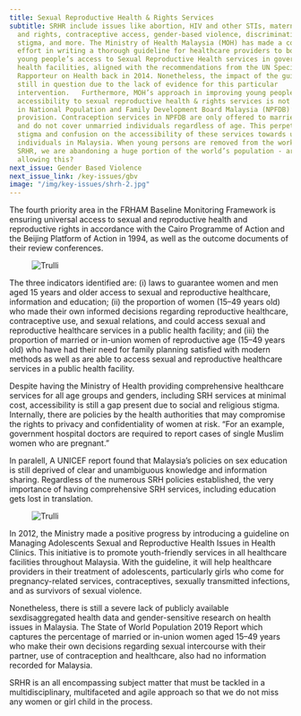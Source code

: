 ```yaml
---
title: Sexual Reproductive Health & Rights Services
subtitle: SRHR include issues like abortion, HIV and other STIs, maternal health
  and rights, contraceptive access, gender-based violence, discrimination and
  stigma, and more. The Ministry of Health Malaysia (MOH) has made a commendable
  effort in writing a thorough guideline for healthcare providers to bolster
  young people’s access to Sexual Reproductive Health services in governmental
  health facilities, aligned with the recommendations from the UN Special
  Rapporteur on Health back in 2014. Nonetheless, the impact of the guideline is
  still in question due to the lack of evidence for this particular
  intervention.   Furthermore, MOH’s approach in improving young people’s
  accessibility to sexual reproductive health & rights services is not reflected
  in National Population and Family Development Board Malaysia (NPFDB)’s service
  provision. Contraception services in NPFDB are only offered to married women
  and do not cover unmarried individuals regardless of age. This perpetuates
  stigma and confusion on the accessibility of these services towards unmarried
  individuals in Malaysia. When young persons are removed from the works on
  SRHR, we are abandoning a huge portion of the world’s population - are we
  allowing this?
next_issue: Gender Based Violence
next_issue_link: /key-issues/gbv
image: "/img/key-issues/shrh-2.jpg"
---
```

The fourth priority area in the FRHAM Baseline Monitoring Framework is ensuring universal access to sexual and reproductive health and reproductive rights in accordance with the Cairo Programme of Action and the Beijing Platform of Action in 1994, as well as the outcome documents of their review conferences. 

<div class='flex float-left md:w-1/2'>
<figure class='md:px-8'>
<img src="/img/key-issues/shrh-3.jpg" alt="Trulli" class='rounded-md shadow-lg'>
<figcaption align = "center"><b></b></figcaption>
</figure></div>


The three indicators identified are: (i) laws to guarantee women and men aged 15 years and older access to sexual and reproductive healthcare, information and education; (ii) the proportion of women (15–49 years old) who made their own informed decisions regarding reproductive healthcare, contraceptive use, and sexual relations, and could access sexual and reproductive healthcare services in a public health facility; and (iii) the proportion of married or in-union women of reproductive age (15–49 years old) who have had their need for family planning satisfied with modern methods as well as are able to access sexual and reproductive healthcare services in a public health facility.

Despite having the Ministry of Health providing comprehensive healthcare services for all age groups and genders, including SRH services at minimal cost, accessibility is still a gap present due to social and religious stigma. Internally, there are policies by the health authorities that may compromise the rights to privacy and confidentiality of women at risk. “For an example, government hospital doctors are required to report cases of single Muslim women who are pregnant.”

In paralell, A UNICEF report found that Malaysia’s policies on sex education is still deprived of clear and unambiguous knowledge and information sharing. Regardless of the numerous SRH policies established, the very importance of having comprehensive SRH services, including education gets lost in translation. 

<div class='flex float-left md:w-1/2'>
<figure class='md:px-8'>
<img src="/img/key-issues/shrh-4.jpg" alt="Trulli" class='rounded-md shadow-lg'>
<figcaption align = "center"><b></b></figcaption>
</figure></div>

In 2012, the Ministry made a positive progress by introducing a guideline on Managing Adolescents Sexual and Reproductive Health Issues in Health Clinics. This initiative is to promote youth-friendly services in all healthcare facilities throughout Malaysia. With the guideline, it will help healthcare providers in their treatment of adolescents, particularly girls who come for pregnancy-related services, contraceptives, sexually transmitted infections, and as survivors of sexual violence.

Nonetheless, there is still a severe lack of publicly available sexdisaggregated health data and gender-sensitive research on health issues in Malaysia. The State of World Population 2019 Report which captures the percentage of married or in-union women aged 15–49 years who make their own decisions regarding sexual intercourse with their partner, use of contraception and healthcare, also had no information recorded for Malaysia.

SRHR is an all encompassing subject matter that must be tackled in a multidisciplinary, multifaceted and agile approach so that we do not miss any women or girl child in the process.

